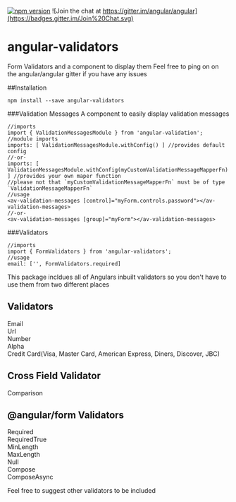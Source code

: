 
[![npm version](https://badge.fury.io/js/angular-validators.svg)](https://badge.fury.io/js/angular-validators)
![Join the chat at https://gitter.im/angular/angular](https://badges.gitter.im/Join%20Chat.svg)
# angular-validators
Form Validators and a component to display them
Feel free to ping on on the angular/angular gitter if you have any issues

##Installation
```
npm install --save angular-validators
```
###Validation Messages
A component to easily display validation messages
```
//imports
import { ValidationMessagesModule } from 'angular-validation';
//module imports
imports: [ ValidationMessagesModule.withConfig() ] //provides default config
//-or-
imports: [ ValidationMessagesModule.withConfig(myCustomValidationMessageMapperFn) ] //provides your own maper function
//please not that `myCustomValidationMessageMapperFn` must be of type `ValidationMessageMapperFn`
//usage
<av-validation-messages [control]="myForm.controls.password"></av-validation-messages>
//-or-
<av-validation-messages [group]="myForm"></av-validation-messages>
```
###Validators
```
//imports
import { FormValidators } from 'angular-validators';
//usage
email: ['', FormValidators.required]
```

This package incldues all of Angulars inbuilt validators so you don't have to use them from two different places

 Validators       
--------------
Email         
Url      
Number     
Alpha    
Credit Card(Visa, Master Card, American Express, Diners, Discover, JBC)

Cross Field Validator
------
Comparison 

@angular/form Validators
--------------
Required      
RequiredTrue  
MinLength      
MaxLength     
Null         
Compose      
ComposeAsync 

Feel free to suggest other validators to be included 
